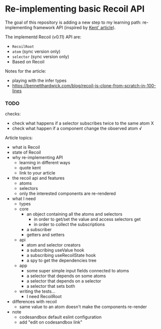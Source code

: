 # Re-implementing basic Recoil API

The goal of this repository is adding a new step to my learning path: re-implementing framework API (inspired by [Kent' article](https://kentcdodds.com/blog/how-to-implement-usestate-with-usereducer)).

The implementd Recoil (v0.11) API are:

- `RecoilRoot`
- `atom` (sync version only)
- `selector` (sync version only)
- Based on Recoil

Notes for the article:

- playing with the infer types
- https://bennetthardwick.com/blog/recoil-js-clone-from-scratch-in-100-lines

### TODO

checks:

- check what happens if a selector subscribes twice to the same atom X
- check what happen if a component change the observed atom √

Article topics:

- what is Recoil
- state of Recoil
- why re-implementing API
  - learning in different ways
  - quote kent
  - link to your article
- the recoil api and features
  - atoms
  - selectors
  - only the interested components are re-rendered
- what I need
  - types
  - core
    - an object containing all the atoms and selectors
      - in order to get/set the value and access selectors get
      - in order to collect the subscriptions
    - a subscriber
    - getters and setters
  - api
    - atom and selector creators
    - a subscribing useValue hook
    - a subscribing useRecoilState hook
    - a spy to get the dependencies tree
  - app
    - some super simple input fields connected to atoms
    - a selector that depends on some atoms
    - a selector that depends on a selector
    - a selector that sets both
  - writing the tests...
    - I need RecoilRoot
- differences with recoil
  - same value to an atom doesn't make the components re-render
- note
  - codesandbox default eslint configuration
  - add "edit on codesandbox link"
